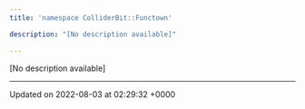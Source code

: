 ```yaml
---
title: 'namespace ColliderBit::Functown'

description: "[No description available]"

---
```







[No description available]






-------------------------------

Updated on 2022-08-03 at 02:29:32 +0000